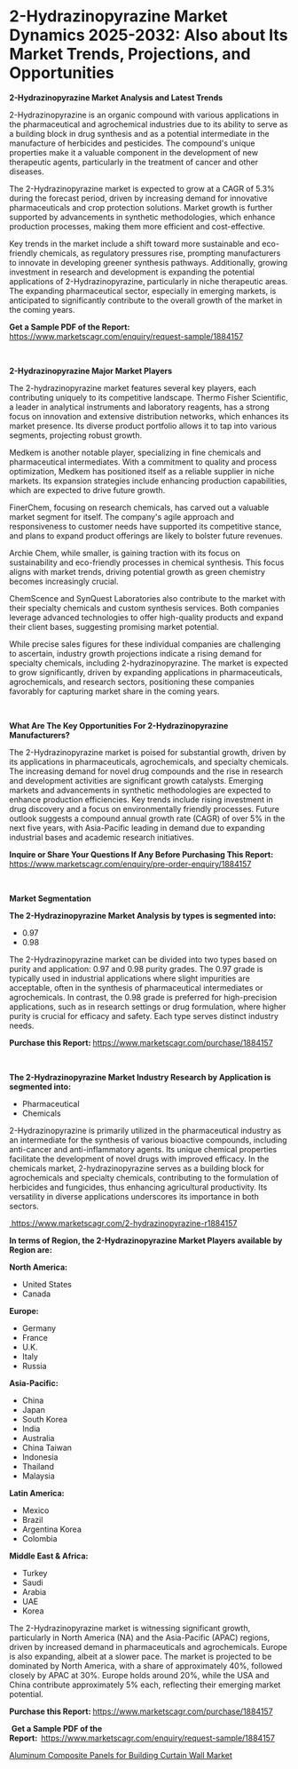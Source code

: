 <p><h1>2-Hydrazinopyrazine Market Dynamics 2025-2032: Also about Its Market Trends, Projections, and Opportunities</h1></p><p><strong>2-Hydrazinopyrazine Market Analysis and Latest Trends</strong></p>
<p><p>2-Hydrazinopyrazine is an organic compound with various applications in the pharmaceutical and agrochemical industries due to its ability to serve as a building block in drug synthesis and as a potential intermediate in the manufacture of herbicides and pesticides. The compound's unique properties make it a valuable component in the development of new therapeutic agents, particularly in the treatment of cancer and other diseases.</p><p>The 2-Hydrazinopyrazine market is expected to grow at a CAGR of 5.3% during the forecast period, driven by increasing demand for innovative pharmaceuticals and crop protection solutions. Market growth is further supported by advancements in synthetic methodologies, which enhance production processes, making them more efficient and cost-effective. </p><p>Key trends in the market include a shift toward more sustainable and eco-friendly chemicals, as regulatory pressures rise, prompting manufacturers to innovate in developing greener synthesis pathways. Additionally, growing investment in research and development is expanding the potential applications of 2-Hydrazinopyrazine, particularly in niche therapeutic areas. The expanding pharmaceutical sector, especially in emerging markets, is anticipated to significantly contribute to the overall growth of the market in the coming years.</p></p>
<p><strong>Get a Sample PDF of the Report:&nbsp;</strong> <a href="https://www.marketscagr.com/enquiry/request-sample/1884157?utm_campaign=2239&utm_medium=2&utm_source=Github&utm_content=ia&utm_term=04022025&utm_id=2-hydrazinopyrazine">https://www.marketscagr.com/enquiry/request-sample/1884157</a></p>
<p>&nbsp;</p>
<p><strong>2-Hydrazinopyrazine Major Market Players</strong></p>
<p><p>The 2-hydrazinopyrazine market features several key players, each contributing uniquely to its competitive landscape. Thermo Fisher Scientific, a leader in analytical instruments and laboratory reagents, has a strong focus on innovation and extensive distribution networks, which enhances its market presence. Its diverse product portfolio allows it to tap into various segments, projecting robust growth.</p><p>Medkem is another notable player, specializing in fine chemicals and pharmaceutical intermediates. With a commitment to quality and process optimization, Medkem has positioned itself as a reliable supplier in niche markets. Its expansion strategies include enhancing production capabilities, which are expected to drive future growth.</p><p>FinerChem, focusing on research chemicals, has carved out a valuable market segment for itself. The company's agile approach and responsiveness to customer needs have supported its competitive stance, and plans to expand product offerings are likely to bolster future revenues.</p><p>Archie Chem, while smaller, is gaining traction with its focus on sustainability and eco-friendly processes in chemical synthesis. This focus aligns with market trends, driving potential growth as green chemistry becomes increasingly crucial.</p><p>ChemScence and SynQuest Laboratories also contribute to the market with their specialty chemicals and custom synthesis services. Both companies leverage advanced technologies to offer high-quality products and expand their client bases, suggesting promising market potential.</p><p>While precise sales figures for these individual companies are challenging to ascertain, industry growth projections indicate a rising demand for specialty chemicals, including 2-hydrazinopyrazine. The market is expected to grow significantly, driven by expanding applications in pharmaceuticals, agrochemicals, and research sectors, positioning these companies favorably for capturing market share in the coming years.</p></p>
<p>&nbsp;</p>
<p><strong>What Are The Key Opportunities For 2-Hydrazinopyrazine Manufacturers?</strong></p>
<p><p>The 2-Hydrazinopyrazine market is poised for substantial growth, driven by its applications in pharmaceuticals, agrochemicals, and specialty chemicals. The increasing demand for novel drug compounds and the rise in research and development activities are significant growth catalysts. Emerging markets and advancements in synthetic methodologies are expected to enhance production efficiencies. Key trends include rising investment in drug discovery and a focus on environmentally friendly processes. Future outlook suggests a compound annual growth rate (CAGR) of over 5% in the next five years, with Asia-Pacific leading in demand due to expanding industrial bases and academic research initiatives.</p></p>
<p><strong>Inquire or Share Your Questions If Any Before Purchasing This Report:</strong> <a href="https://www.marketscagr.com/enquiry/pre-order-enquiry/1884157?utm_campaign=2239&utm_medium=2&utm_source=Github&utm_content=ia&utm_term=04022025&utm_id=2-hydrazinopyrazine">https://www.marketscagr.com/enquiry/pre-order-enquiry/1884157</a></p>
<p>&nbsp;</p>
<p><strong>Market Segmentation</strong></p>
<p><strong>The 2-Hydrazinopyrazine Market Analysis by types is segmented into:</strong></p>
<p><ul><li>0.97</li><li>0.98</li></ul></p>
<p><p>The 2-Hydrazinopyrazine market can be divided into two types based on purity and application: 0.97 and 0.98 purity grades. The 0.97 grade is typically used in industrial applications where slight impurities are acceptable, often in the synthesis of pharmaceutical intermediates or agrochemicals. In contrast, the 0.98 grade is preferred for high-precision applications, such as in research settings or drug formulation, where higher purity is crucial for efficacy and safety. Each type serves distinct industry needs.</p></p>
<p><strong>Purchase this Report:&nbsp;</strong><a href="https://www.marketscagr.com/purchase/1884157?utm_campaign=2239&utm_medium=2&utm_source=Github&utm_content=ia&utm_term=04022025&utm_id=2-hydrazinopyrazine">https://www.marketscagr.com/purchase/1884157</a></p>
<p>&nbsp;</p>
<p><strong>The 2-Hydrazinopyrazine Market Industry Research by Application is segmented into:</strong></p>
<p><ul><li>Pharmaceutical</li><li>Chemicals</li></ul></p>
<p><p>2-Hydrazinopyrazine is primarily utilized in the pharmaceutical industry as an intermediate for the synthesis of various bioactive compounds, including anti-cancer and anti-inflammatory agents. Its unique chemical properties facilitate the development of novel drugs with improved efficacy. In the chemicals market, 2-hydrazinopyrazine serves as a building block for agrochemicals and specialty chemicals, contributing to the formulation of herbicides and fungicides, thus enhancing agricultural productivity. Its versatility in diverse applications underscores its importance in both sectors.</p></p>
<p><a href="https://www.marketscagr.com/2-hydrazinopyrazine-r1884157?utm_campaign=2239&utm_medium=2&utm_source=Github&utm_content=ia&utm_term=04022025&utm_id=2-hydrazinopyrazine">&nbsp;https://www.marketscagr.com/2-hydrazinopyrazine-r1884157</a></p>
<p><strong>In terms of Region, the 2-Hydrazinopyrazine Market Players available by Region are:</strong></p>
<p>
    <p> <strong> North America: </strong>
        <ul>
            <li>United States</li>
            <li>Canada</li>
        </ul>
        </p> 
    <p> <strong> Europe: </strong>
        <ul>
            <li>Germany</li>
            <li>France</li>
            <li>U.K.</li>
            <li>Italy</li>
            <li>Russia</li>
        </ul>
        </p> 
    <p> <strong> Asia-Pacific: </strong>
        <ul>
            <li>China</li>
            <li>Japan</li>
            <li>South Korea</li>
            <li>India</li>
            <li>Australia</li>
            <li>China Taiwan</li>
            <li>Indonesia</li>
            <li>Thailand</li>
            <li>Malaysia</li>
        </ul>
        </p> 
    <p> <strong> Latin America: </strong>
        <ul>
            <li>Mexico</li>
            <li>Brazil</li>
            <li>Argentina Korea</li>
            <li>Colombia</li>
        </ul>
        </p> 
    <p> <strong> Middle East & Africa: </strong>
        <ul>
            <li>Turkey</li>
            <li>Saudi</li>
            <li>Arabia</li>
            <li>UAE</li>
            <li>Korea</li>
        </ul>
    </p>
    </p>
<p><p>The 2-Hydrazinopyrazine market is witnessing significant growth, particularly in North America (NA) and the Asia-Pacific (APAC) regions, driven by increased demand in pharmaceuticals and agrochemicals. Europe is also expanding, albeit at a slower pace. The market is projected to be dominated by North America, with a share of approximately 40%, followed closely by APAC at 30%. Europe holds around 20%, while the USA and China contribute approximately 5% each, reflecting their emerging market potential.</p></p>
<p><strong>Purchase this Report: </strong><a href="https://www.marketscagr.com/purchase/1884157?utm_campaign=2239&utm_medium=2&utm_source=Github&utm_content=ia&utm_term=04022025&utm_id=2-hydrazinopyrazine">https://www.marketscagr.com/purchase/1884157</a></p>
<p>&nbsp;<strong>Get a Sample PDF of the Report:&nbsp;&nbsp;</strong><a href="https://www.marketscagr.com/enquiry/request-sample/1884157?utm_campaign=2239&utm_medium=2&utm_source=Github&utm_content=ia&utm_term=04022025&utm_id=2-hydrazinopyrazine">https://www.marketscagr.com/enquiry/request-sample/1884157</a></p>
<p><strong></strong></p>
<p><p><a href="https://github.com/millionkaryn68/Market-Research-Report-List-1/blob/main/aluminum-composite-panels-for-building-curtain-wall-market.md?utm_campaign=2239&utm_medium=2&utm_source=Github&utm_content=ia&utm_term=04022025&utm_id=2-hydrazinopyrazine">Aluminum Composite Panels for Building Curtain Wall Market</a></p></p>